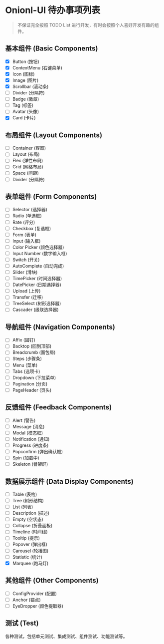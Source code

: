 # Onionl-UI 待办事项列表

> 不保证完全按照 TODO List 进行开发，有时会按照个人喜好开发有趣的组件。

## 基本组件 (Basic Components)
- [x] Button (按钮)
- [x] ContextMenu (右键菜单)
- [x] Icon (图标)
- [x] Image (图片)
- [x] Scrollbar (滚动条)
- [ ] Divider (分隔符)
- [ ] Badge (徽章)
- [ ] Tag (标签)
- [ ] Avatar (头像)
- [x] Card (卡片)

## 布局组件 (Layout Components)
- [ ] Container (容器)
- [ ] Layout (布局)
- [ ] Flex (弹性布局)
- [ ] Grid (网格布局)
- [ ] Space (间距)
- [ ] Divider (分隔符)

## 表单组件 (Form Components)
- [ ] Selector (选择器)
- [ ] Radio (单选框)
- [ ] Rate (评分)
- [ ] Checkbox (复选框)
- [ ] Form (表单)
- [ ] Input (输入框)
- [ ] Color Picker (颜色选择器)
- [ ] Input Number (数字输入框)
- [ ] Switch (开关)
- [ ] AutoComplete (自动完成)
- [ ] Slider (滑块)
- [ ] TimePicker (时间选择器)
- [ ] DatePicker (日期选择器)
- [ ] Upload (上传)
- [ ] Transfer (迁移)
- [ ] TreeSelect (树形选择器)
- [ ] Cascader (级联选择器)

## 导航组件 (Navigation Components)
- [ ] Affix (固钉)
- [ ] Backtop (回到顶部)
- [ ] Breadcrumb (面包屑)
- [ ] Steps (步骤条)
- [ ] Menu (菜单)
- [ ] Tabs (选项卡)
- [ ] Dropdown (下拉菜单)
- [ ] Pagination (分页)
- [ ] PageHeader (页头)

## 反馈组件 (Feedback Components)
- [ ] Alert (警告)
- [ ] Message (消息)
- [ ] Modal (模态框)
- [ ] Notification (通知)
- [ ] Progress (进度条)
- [ ] Popconfirm (弹出确认框)
- [ ] Spin (加载中)
- [ ] Skeleton (骨架屏)

## 数据展示组件 (Data Display Components)
- [ ] Table (表格)
- [ ] Tree (树形结构)
- [ ] List (列表)
- [ ] Description (描述)
- [ ] Empty (空状态)
- [ ] Collapse (折叠面板)
- [ ] Timeline (时间线)
- [ ] Tooltip (提示)
- [ ] Popover (弹出框)
- [ ] Carousel (轮播图)
- [ ] Statistic (统计)
- [x] Marquee (跑马灯)

## 其他组件 (Other Components)
- [ ] ConfigProvider (配置)
- [ ] Anchor (锚点)
- [ ] EyeDropper (颜色提取器)

## 测试 (Test)
各种测试，包括单元测试、集成测试、组件测试、功能测试等。
